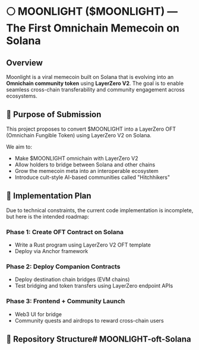 # 🌕 MOONLIGHT ($MOONLIGHT) — The First Omnichain Memecoin on Solana

## Overview

Moonlight is a viral memecoin built on Solana that is evolving into an **Omnichain community token** using **LayerZero V2**. The goal is to enable seamless cross-chain transferability and community engagement across ecosystems.

## 🎯 Purpose of Submission

This project proposes to convert $MOONLIGHT into a LayerZero OFT (Omnichain Fungible Token) using LayerZero V2 on Solana.

We aim to:
- Make $MOONLIGHT omnichain with LayerZero V2
- Allow holders to bridge between Solana and other chains
- Grow the memecoin meta into an interoperable ecosystem
- Introduce cult-style AI-based communities called "Hitchhikers"

## 🔧 Implementation Plan

Due to technical constraints, the current code implementation is incomplete, but here is the intended roadmap:

### Phase 1: Create OFT Contract on Solana
- Write a Rust program using LayerZero V2 OFT template
- Deploy via Anchor framework

### Phase 2: Deploy Companion Contracts
- Deploy destination chain bridges (EVM chains)
- Test bridging and token transfers using LayerZero endpoint APIs

### Phase 3: Frontend + Community Launch
- Web3 UI for bridge
- Community quests and airdrops to reward cross-chain users

## 📎 Repository Structure# MOONLIGHT-oft-Solana
